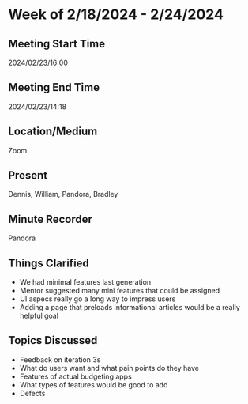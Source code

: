 # Week of 2/18/2024 - 2/24/2024

## Meeting Start Time

2024/02/23/16:00

## Meeting End Time

2024/02/23/14:18

## Location/Medium

Zoom

## Present

Dennis, William, Pandora, Bradley

## Minute Recorder

Pandora

## Things Clarified

- We had minimal features last generation
- Mentor suggested many mini features that could be assigned
- UI aspecs really go a long way to impress users
- Adding a page that preloads informational articles would be a really helpful goal


## Topics Discussed

- Feedback on iteration 3s
- What do users want and what pain points do they have
- Features of actual budgeting apps
- What types of features would be good to add
- Defects
